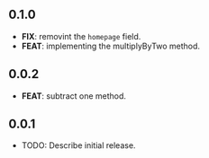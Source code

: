 ## 0.1.0

 - **FIX**: removint the `homepage` field.
 - **FEAT**: implementing the multiplyByTwo method.

## 0.0.2

 - **FEAT**: subtract one method.

## 0.0.1

* TODO: Describe initial release.
